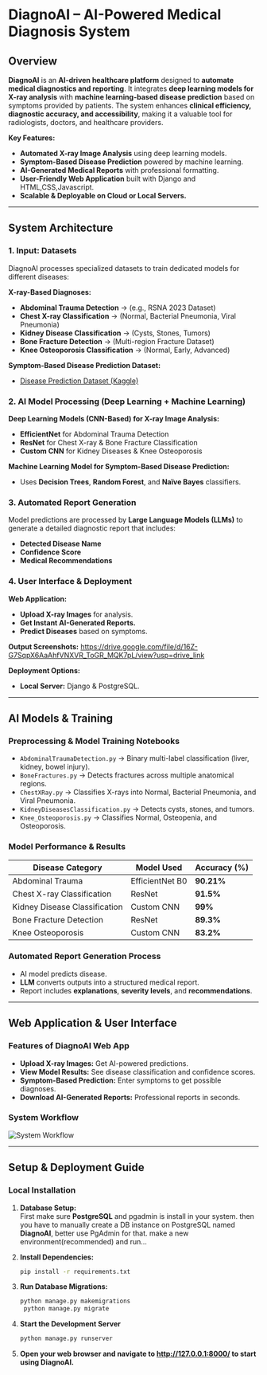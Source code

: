 # **DiagnoAI – AI-Powered Medical Diagnosis System**

## **Overview**

**DiagnoAI** is an **AI-driven healthcare platform** designed to **automate medical diagnostics and reporting**. It integrates **deep learning models for X-ray analysis** with **machine learning-based disease prediction** based on symptoms provided by patients. The system enhances **clinical efficiency, diagnostic accuracy, and accessibility**, making it a valuable tool for radiologists, doctors, and healthcare providers.

**Key Features:**

- **Automated X-ray Image Analysis** using deep learning models.
- **Symptom-Based Disease Prediction** powered by machine learning.
- **AI-Generated Medical Reports** with professional formatting.
- **User-Friendly Web Application** built with Django and HTML,CSS,Javascript.
- **Scalable & Deployable on Cloud or Local Servers.**

---

## **System Architecture**

### **1. Input: Datasets**

DiagnoAI processes specialized datasets to train dedicated models for different diseases:

**X-ray-Based Diagnoses:**

- **Abdominal Trauma Detection** → (e.g., RSNA 2023 Dataset)
- **Chest X-ray Classification** → (Normal, Bacterial Pneumonia, Viral Pneumonia)
- **Kidney Disease Classification** → (Cysts, Stones, Tumors)
- **Bone Fracture Detection** → (Multi-region Fracture Dataset)
- **Knee Osteoporosis Classification** → (Normal, Early, Advanced)

**Symptom-Based Disease Prediction Dataset:**

- [Disease Prediction Dataset (Kaggle)](https://www.kaggle.com/neelima98/disease-prediction-using-machine-learning)

### **2. AI Model Processing (Deep Learning + Machine Learning)**

**Deep Learning Models (CNN-Based) for X-ray Image Analysis:**

- **EfficientNet** for Abdominal Trauma Detection
- **ResNet** for Chest X-ray & Bone Fracture Classification
- **Custom CNN** for Kidney Diseases & Knee Osteoporosis

**Machine Learning Model for Symptom-Based Disease Prediction:**

- Uses **Decision Trees**, **Random Forest**, and **Naïve Bayes** classifiers.

### **3. Automated Report Generation**

Model predictions are processed by **Large Language Models (LLMs)** to generate a detailed diagnostic report that includes:

- **Detected Disease Name**
- **Confidence Score**
- **Medical Recommendations**

### **4. User Interface & Deployment**

**Web Application:**

- **Upload X-ray Images** for analysis.
- **Get Instant AI-Generated Reports.**
- **Predict Diseases** based on symptoms.

**Output Screenshots:**
https://drive.google.com/file/d/16Z-G7SqpX6AaAhfVNXVR_ToGR_MQK7pL/view?usp=drive_link

**Deployment Options:**

- **Local Server:** Django & PostgreSQL.

---

## **AI Models & Training**

### **Preprocessing & Model Training Notebooks**

- `AbdominalTraumaDetection.py` → Binary multi-label classification (liver, kidney, bowel injury).
- `BoneFractures.py` → Detects fractures across multiple anatomical regions.
- `ChestXRay.py` → Classifies X-rays into Normal, Bacterial Pneumonia, and Viral Pneumonia.
- `KidneyDiseasesClassification.py` → Detects cysts, stones, and tumors.
- `Knee_Osteoporosis.py` → Classifies Normal, Osteopenia, and Osteoporosis.

### **Model Performance & Results**

| **Disease Category**          | **Model Used**  | **Accuracy (%)** |
| ----------------------------- | --------------- | ---------------- |
| Abdominal Trauma              | EfficientNet B0 | **90.21%**       |
| Chest X-ray Classification    | ResNet          | **91.5%**        |
| Kidney Disease Classification | Custom CNN      | **99%**          |
| Bone Fracture Detection       | ResNet          | **89.3%**        |
| Knee Osteoporosis             | Custom CNN      | **83.2%**        |

### **Automated Report Generation Process**

- AI model predicts disease.
- **LLM** converts outputs into a structured medical report.
- Report includes **explanations**, **severity levels**, and **recommendations**.

---

## **Web Application & User Interface**

### **Features of DiagnoAI Web App**

- **Upload X-ray Images:** Get AI-powered predictions.
- **View Model Results:** See disease classification and confidence scores.
- **Symptom-Based Prediction:** Enter symptoms to get possible diagnoses.
- **Download AI-Generated Reports:** Professional reports in seconds.

### **System Workflow**

![System Workflow](app.gif)

---

## **Setup & Deployment Guide**

### **Local Installation**

1. **Database Setup:**  
    First make sure **PostgreSQL** and pgadmin is install in your system.
   then you have to manually create a DB instance on PostgreSQL named **DiagnoAI**, better use PgAdmin for that.
   make a new environment(recommended) and run...

2. **Install Dependencies:**
   ```bash
   pip install -r requirements.txt
   ```
3. **Run Database Migrations:**
   ```bash
   python manage.py makemigrations
    python manage.py migrate
   ```
4. **Start the Development Server**
   ```bash
   python manage.py runserver
   ```
5. **Open your web browser and navigate to http://127.0.0.1:8000/ to start using DiagnoAI.**
